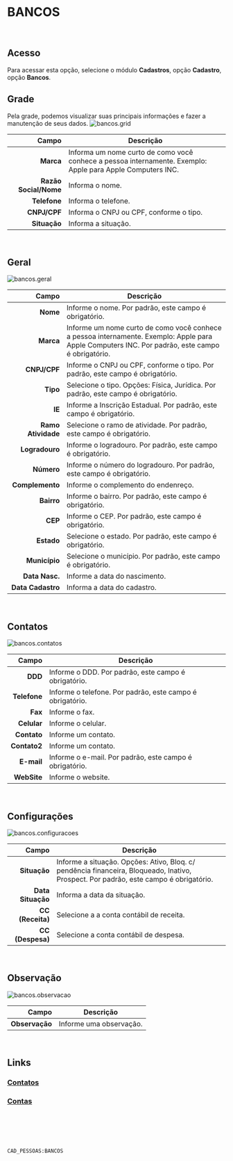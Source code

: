# BANCOS
<br>

## Acesso
Para acessar esta opção, selecione o módulo **Cadastros**, opção **Cadastro**, opção **Bancos**.
<br>

## Grade
Pela grade, podemos visualizar suas principais informações e fazer a manutenção de seus dados.
![bancos.grid](https://raw.githubusercontent.com/netforcews/docs-siscom/master/cadastros/imagens/bancos.grid.png)

Campo | Descrição
--:|---
**Marca** | Informa um nome curto de como você conhece a pessoa internamente. Exemplo: Apple para Apple Computers INC.
**Razão Social/Nome** | Informa o nome.
**Telefone** | Informa o telefone.
**CNPJ/CPF** | Informa o CNPJ ou CPF, conforme o tipo.
**Situação** | Informa a situação.
<br>

## Geral
![bancos.geral](https://raw.githubusercontent.com/netforcews/docs-siscom/master/cadastros/imagens/bancos.geral.png)

Campo | Descrição
--:|---
**Nome** | Informe o nome. Por padrão, este campo é obrigatório.
**Marca** | Informe um nome curto de como você conhece a pessoa internamente. Exemplo: Apple para Apple Computers INC. Por padrão, este campo é obrigatório.
**CNPJ/CPF** | Informe o CNPJ ou CPF, conforme o tipo. Por padrão, este campo é obrigatório.
**Tipo** | Selecione o tipo. Opções: Física, Jurídica. Por padrão, este campo é obrigatório.
**IE** | Informe a Inscrição Estadual. Por padrão, este campo é obrigatório.
**Ramo Atividade** | Selecione o ramo de atividade. Por padrão, este campo é obrigatório.
**Logradouro** | Informe o logradouro. Por padrão, este campo é obrigatório.
**Número** | Informe o número do logradouro. Por padrão, este campo é obrigatório.
**Complemento** | Informe o complemento do endenreço.
**Bairro** | Informe o bairro. Por padrão, este campo é obrigatório.
**CEP** | Informe o CEP. Por padrão, este campo é obrigatório.
**Estado** | Selecione o estado. Por padrão, este campo é obrigatório.
**Município** | Selecione o município. Por padrão, este campo é obrigatório.
**Data Nasc.** | Informe a data do nascimento.
**Data Cadastro** | Informa a data do cadastro.
<br>

## Contatos
![bancos.contatos](https://raw.githubusercontent.com/netforcews/docs-siscom/master/cadastros/imagens/bancos.contatos.png)

Campo | Descrição
--:|---
**DDD** | Informe o DDD. Por padrão, este campo é obrigatório.
**Telefone** | Informe o telefone. Por padrão, este campo é obrigatório.
**Fax** | Informe o fax.
**Celular** | Informe o celular.
**Contato** | Informe um contato.
**Contato2** | Informe um contato.
**E-mail** | Informe o e-mail. Por padrão, este campo é obrigatório.
**WebSite** | Informe o website.
<br>

## Configurações
![bancos.configuracoes](https://raw.githubusercontent.com/netforcews/docs-siscom/master/cadastros/imagens/bancos.configuracoes.png)

Campo | Descrição
--:|---
**Situação** | Informe a situação. Opções: Ativo, Bloq. c/ pendência financeira, Bloqueado, Inativo, Prospect. Por padrão, este campo é obrigatório.
**Data Situação** | Informa a data da situação.
**CC (Receita)** | Selecione a a conta contábil de receita.
**CC (Despesa)** | Selecione a conta contábil de despesa.
<br>

## Observação
![bancos.observacao](https://raw.githubusercontent.com/netforcews/docs-siscom/master/cadastros/imagens/bancos.observacao.png)

Campo | Descrição
--:|---
**Observação** | Informe uma observação.
<br>

## Links
### [Contatos](/geral/pessoacontatos.md)
### [Contas](/geral/contacorrente.md)
<br>
<br>
<br>
<br>

```CAD_PESSOAS:BANCOS```

